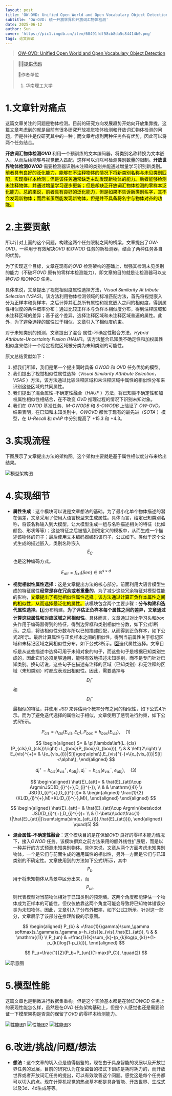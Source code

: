 ```yaml
---
layout: post
title: 'OW-OVD: Unified Open World and Open Vocabulary Object Detection CVPR2025'
subtitle: 'OW-OVD: 统一开放世界和开放词汇物体检测'
date: 2025-06-12
author: Sun
cover: 'https://pic1.imgdb.cn/item/68491fdf58cb8da5c84414b0.png'
tags: 论文阅读
---
```


> [OW-OVD: Unified Open World and Open Vocabulary Object Detection](https://openaccess.thecvf.com/content/CVPR2025/html/Xi_OW-OVD_Unified_Open_World_and_Open_Vocabulary_Object_Detection_CVPR_2025_paper.html)

> 💐💐[提供代码](https://github.com/xxyzll/OW\_OVD)
> 
> 📌作者单位
> 
> 1. 华南理工大学

# 1.文章针对痛点

这篇文章关注的问题是物体检测。目前的研究方向发展趋势开始向开放集靠拢，这篇文章考虑到的就是目前有很多研究开放视觉物体检测和开放词汇物体检测的问题，但是往往是仅研究其中的一种；而文章考虑到两种任务各有优势，因此可以将两个任务结合。

**开放词汇物体检测*OVD*** 利用一个预训练的文本编码器，将类别名称转换为文本嵌入，从而后续能够与视觉嵌入匹配，这样可以消除可检测类别数量的限制。**开放世界物体检测*OWOD*** 需要检测器识别未注释的类别并能通过增量学习识别新类别。<mark>前者具有良好的泛化能力，能够在不注释物体的情况下将新类别名称与未见类别匹配，实现零样本检测；但是该任务通常缺乏主动发现新物体的能力。后者能够检测未注释物体，并通过增量学习逐步更新；但是却缺乏开放词汇物体检测的零样本泛化能力。总的来说，前者具有良好的泛化能力，但是如果不告诉新类别名字，其不会发现新物体；而后者虽然能发现新物体，但是并不具备将名字与物体对齐的功能。</mark>

# 2.主要贡献

所以针对上面的这个问题，构建这两个任务限制之间的桥梁，文章提出了*OW-OVD*，一种用于有效解决*OVD* 和*OWOD* 任务的新检测器，结合了两种任务各自的优势。

为了实现这个目标，文章在现有的*OVD* 检测架构的基础上，增强其检测未见类别的能力（不破坏*OVD* 原有的零样本检测能力），即文章的目的就是让检测器可以支持*OVD* 和*OWOD* 任务。

具体来说，文章提出了视觉相似度属性选择方法，*Visual Similarity At tribute Selection (VSAS)*。该方法利用物体检测领域的标准匹配方法，首先将视觉嵌入分为正样本和负样本，之后计算并汇总所有属性和视觉嵌入之间的相似度，得到属性相似度的条件概率分布；通过比较正样本与负样本相似度分布，得到注释区域和未注释区域的差异；基于这个差异，选择注释区域和未注释区域普遍的属性。此外，为了避免选择的属性过于相似，文章引入了相似度约束。

对于未知类别的预测，文章提出了混合 属性-不确定性融合方法，*Hybrid Attribute-Uncertainty Fusion  (HAUF)*。该方法整合已知类不确定性和加权属性相似度来估计一个给定视觉区域被分类为未知类别的可能性。

原文总结贡献如下：

1. 据我们所知，我们是第一个提出同时具备 *OWOD* 和 *OVD* 任务优势的模型。
2. 我们提出了视觉相似性属性选择（*Visual Similarity Attribute Selection，VSAS* ）方法，该方法通过比较注释区域和未注释区域中属性的相似性分布来识别这些区域的共同属性。
3. 我们提出了混合属性-不确定性融合（*HAUF* ）方法，将已知类不确定性和加权属性相似性相结合，在不改变 *OVD* 推理过程的情况下识别未知对象。
4. 我们在 *OWOD* 基准任务、*M-OWODB* 和 *S-OWODB* 上验证了 *OW-OVD*。结果表明，在已知和未知类别中，*OWOVD* 都优于现有的最先进（*SOTA* ）模型，在 *U-Recall* 和 *mAP* 中分别提高了 +15.3 和 +4.3。

# 3.实现流程

下图展示了文章提出方法的架构图。这个架构主要就是基于属性相似度分布来给出结果。

![模型架构图](https://pic1.imgdb.cn/item/68495a4b58cb8da5c844fea8.png)

# 4.实现细节

* **属性生成**：这个模块可以说是文章想法的基础。为了最小化单个物体描述的潜在偏差，文章采用了使用大语言模型来生成属性。具体而言，给定已知类别名称，将该名称输入到大模型，让大模型生成一组与名称描述相关的特征（比如颜色、形状等等）；这些特征之后被插入到预定义的模板中，从而生成一个描述该物体的句子；最后使用文本编码器编码该句子，公式如下。类似于这个公式生成的描述嵌入，类别名称嵌入$$E_C$$也是这种编码方式。

$$
E_{att}=f_{txt}(Sen)\in\mathbb{R}^{s\times d}
$$

* **视觉相似性属性选择**：这是文章提出方法的核心部分。前面利用大语言模型生成的特征属性**经常是存在冗余或者重叠的**，为了减少这些冗余特征对模型性能的影响，<mark>文章提出了视觉相似性属性选择；该方法通过计算正负样本属性之间的相似性，从而选择最泛化的属性。</mark>该模块包含两个主要步骤：**分布构建和迭代属性选择**。1️⃣分布构建。**为了评估正负样本每个属性之间的差异，文章通过计算这些属性和对应区域之间相似性**。具体而言，文章通过对比学习头和*box* 头作用于编码器得到的特征，得到边界框和类别相似性分数，如下公式1所示。之后，将该相似性分数与所以已知描述匹配，从而得到正负样本，如下公式2所示。最后计算属性与正负样本之间的相似性，得到当前属性关于标记区域和未标记区域之间相似性分布，如下公式3所示。2️⃣迭代属性选择。文章目标是从这些描述中选择可用于未知对象的句子，而这些句子是根据已知类别生成的，因此它们必须足够通用，能够有效地描述未知类别，而不是专门针对已知类别。换句话说，这些句子在描述有注释的区域（已知类别）和无注释的区域（未知类别）时都应表现出相似性。因此，需要选择与$$D_{i}^{+}$$和 $$D_{i}^{-}$$最相似的特征，并使用 *JSD* 来评估两个概率分布之间的相似性，如下公式4所示。而为了避免迭代选择的属性过于相似，文章使用了惩罚进行约束，如下公式5所示。

$$
P_{cls}=h_{cls}(E_{vis},E_{C}),P_{box}=h_{box}(E_{vis}),	\quad(1)
$$

$$
\begin{aligned}
S= & \pi(\lambda\left(L_{cls}(P_{cls},G_{cls})\right)+L_{box}(P_{box},G_{box})), \\
 & & \left(2\right) \\
E_{vis}^{+}= & \{e_{vis_{i}}|S[i]\geq\alpha\},E_{vis}^{-}=\{e_{vis_{i}}|S[i]<\alpha\},
\end{aligned}
$$

$$
d_i^+=h_{cls}(e_{vis}^+,e_{att_i}),d_i^-=h_{cls}(e_{vis}^-,e_{att_i}),  \quad(3)
$$

$$
\begin{aligned}
\hat{E}_{att}= & \hat{E}_{att}\cup ArgminJSD(D_{i}^{+},D_{i}^{-}), \\
 & & \mathrm{(4)} \\
JSD(D_{i}^{+},D_{i}^{-})= & 
\begin{aligned}
\frac{1}{2}(KL(D_{i}^{+},M)+KL(D_{i}^{-},M)),
\end{aligned}
\end{aligned}
$$

$$
\begin{aligned}
\hat{E}_{att}= & \hat{E}_{att}\cup Argmin(\beta\cdot JSD(D_{i}^{+},D_{i}^{-})+ \\
 & (1-\beta)\cdot\frac{1}{|\hat{E}_{att}|}\sum\sigma(sim(e_{att_{i}},\hat{E}_{att}))),
\end{aligned}	\quad(5)
$$

* **混合属性-不确定性融合**：这个模块目的是在保留*OVD* 良好的零样本能力情况下，接入*OWOD* 任务。该模块摒弃之前方法采用的额外线性扩展层，而是以一种并行的方式预测未知类别物体。具体来说，文章从两个方面考虑未知类别物体，一个是它们与前面生成的通用属性的相似性，另外一方面是它们与已知类别的不确定性。文章使用到的方法如下公式1所示，其中$$P_b$$ 用于将未知物体从背景中区分出来，而 $$P_{un}$$ 则代表模型对当前物体相对于已知类别的预测熵。这两个角度都能评估一个物体成为正样本的可能性，但仅仅依靠这两个角度可能会导致将已知物体错误分类为未知物体。因此，文章引入了分布外概率，如下公式2所示。针对这一部分，文章展示了该部分在推理阶段的示意图。

$$
\begin{aligned}
P_{b} & =\frac{1}{\gamma}\sum_\gamma softmax(s_\gamma)s_\gamma,s=h_{cls}(e_{vis},\hat{E}_{att}), \\
 & & \mathrm{(1)} \\
P_{un} & =\frac{1}{k}\sum_{k}-(p_{k}log(p_{k})+(1-p_{k})log(1-p_{k})),
\end{aligned}
$$

$$
P_u=\frac{1}{2}(P_b+P_{un})(1-max(P_C)),	\quad(2)
$$

![示意图](https://pic1.imgdb.cn/item/684a6cdb58cb8da5c8471762.png)

# 5.模型性能

这篇文章也是稍微进行数据集重构。但是这个实验基本都是在验证*OWOD* 任务上的表现性能怎么样，虽然是在*OVD* 任务架构基础上，但是个人感觉也还是需要验证一下模型架构是否真的保留了*OVD* 的零样本检测能力。

![性能图1](https://pic1.imgdb.cn/item/684a6df558cb8da5c8472420.png)
![性能图2](https://pic1.imgdb.cn/item/684a6e3d58cb8da5c847277e.png)
![性能图3](https://pic1.imgdb.cn/item/684a6eab58cb8da5c8472d16.png)

# 6.改进/挑战/问题/想法

* **想法**：这个文章的切入点是值得借鉴的，现在由于具身智能的发展以及开放世界任务的发展，目前的研究认为在全监督的模式下训练是耗时耗力的，而开放世界或者开放词汇任务的提出，可以有效改善这个问题。感觉这是每个任务都可以切入的点。现在计算机视觉的热点基本都是具身智能、开放世界、生成式以及3d、4d生成等等。

